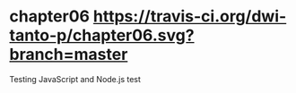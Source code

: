 # chapter06 https://travis-ci.org/dwi-tanto-p/chapter06.svg?branch=master
Testing JavaScript and Node.js 
test

